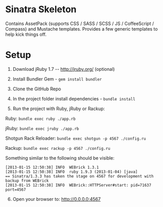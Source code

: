 Sinatra Skeleton
=======

Contains AssetPack (supports CSS / SASS / SCSS / JS / CoffeeScript / Compass) and Mustache templates.
Provides a few generic templates to help kick things off.

Setup
=====

1) Download jRuby 1.7 -- http://jruby.org/ (optional)

2) Install Bundler Gem - `gem install bundler`

3) Clone the GitHub Repo

4) In the project folder install dependencies - `bundle install`

5) Run the project with Ruby, jRuby or Rackup:

Ruby:
`bundle exec ruby ./app.rb`

jRuby:
`bundle exec jruby ./app.rb`

Shotgun Rack Reloader:
`bundle exec shotgun -p 4567 ./config.ru`

Rackup:
`bundle exec rackup -p 4567 ./config.ru`


Something similar to the following should be visible:
```
[2013-01-15 12:50:38] INFO  WEBrick 1.3.1
[2013-01-15 12:50:38] INFO  ruby 1.9.3 (2013-01-04) [java]
== Sinatra/1.3.3 has taken the stage on 4567 for development with backup from WEBrick
[2013-01-15 12:50:38] INFO  WEBrick::HTTPServer#start: pid=71637 port=4567
```

6) Open your browser to: http://0.0.0.0:4567
